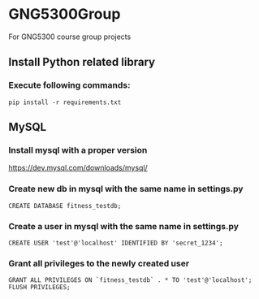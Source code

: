 # GNG5300Group
For GNG5300 course group projects

## Install Python related library
###  Execute following commands:
```
pip install -r requirements.txt
```


## MySQL
### Install mysql with a proper version
https://dev.mysql.com/downloads/mysql/

### Create new db in mysql with the same name in settings.py
```
CREATE DATABASE fitness_testdb;
```

### Create a user in mysql with the same name in settings.py
```
CREATE USER 'test'@'localhost' IDENTIFIED BY 'secret_1234';
```

### Grant all privileges to the newly created user
```
GRANT ALL PRIVILEGES ON `fitness_testdb` . * TO 'test'@'localhost';
FLUSH PRIVILEGES; 
```
